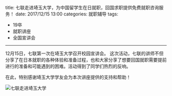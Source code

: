 title: 七联走进埼玉大学，为中国留学生在日就职，回国求职提供免费就职咨询服务！
date: 2017/12/15 13:00
categories: 就职辅导
tags:
- 19卒
- 就职讲座
- 全国宣讲会

---

12月15日，七联第一次在埼玉大学召开校园宣讲会。
这次活动，七联的讲师不但分享了在日本就职的各种体验和准备过程，也和大家分享了想要回国就职需要提前进行的准备和可能遇到的困难。活动得到了同学们热烈的反响。

在此，特别感谢埼玉大学学友会为本次讲座提供的支持和帮助！

![七联走进埼玉大学](http://wx3.sinaimg.cn/mw690/a9a40e85gy1fn2jk128ifj23402c0hdv.jpg)
